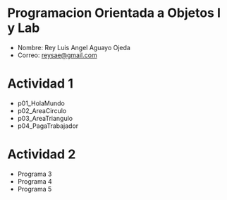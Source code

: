 # Programacion Orientada a Objetos I y Lab

* Nombre: Rey Luis Angel Aguayo Ojeda
* Correo: reysae@gmail.com

# Actividad 1

* p01_HolaMundo
* p02_AreaCirculo
* p03_AreaTriangulo
* p04_PagaTrabajador

# Actividad 2

* Programa 3
* Programa 4
* Programa 5